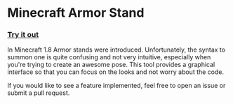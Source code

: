 Minecraft Armor Stand
=================

### [Try it out](https://toonraon.github.io/Minecraft-ArmorStand/)

In Minecraft 1.8 Armor stands were introduced. Unfortunately, the syntax to summon one is quite confusing and not very intuitive, especially when you're trying to create an awesome pose. This tool provides a graphical interface so that you can focus on the looks and not worry about the code.

If you would like to see a feature implemented, feel free to open an issue or submit a pull request.
